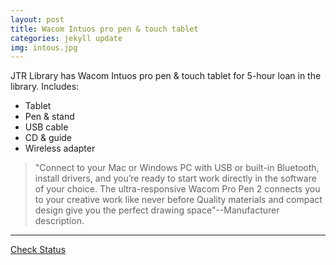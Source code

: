 ```yaml
---
layout: post
title: Wacom Intuos pro pen & touch tablet 
categories: jekyll update
img: intous.jpg
---
```


JTR Library has Wacom Intuos pro pen & touch tablet for 5-hour loan in the library.
Includes:

* Tablet
* Pen & stand
* USB cable
* CD & guide
* Wireless adapter

> "Connect to your Mac or Windows PC with USB or built-in Bluetooth, install drivers, and you’re ready to start work directly in the software of your choice. The ultra-responsive Wacom Pro Pen 2 connects you to your creative work like never before Quality materials and compact design give you the perfect drawing space"--Manufacturer description. 
___
<a href="https://vufind.carli.illinois.edu/vf-dpu/Record/dpu_1255140" target="_blank" class="btn btn-primary btn-lg">Check Status</a>